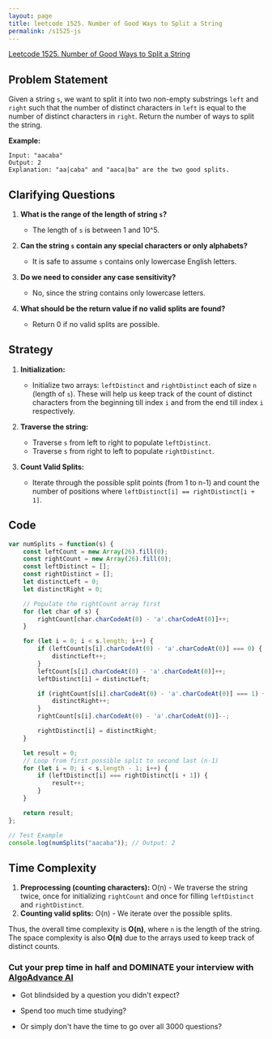 ```yaml
---
layout: page
title: leetcode 1525. Number of Good Ways to Split a String
permalink: /s1525-js
---
```

[Leetcode 1525. Number of Good Ways to Split a String](https://algoadvance.github.io/algoadvance/l1525)
## Problem Statement
Given a string `s`, we want to split it into two non-empty substrings `left` and `right` such that the number of distinct characters in `left` is equal to the number of distinct characters in `right`. Return the number of ways to split the string.

**Example:**
```
Input: "aacaba"
Output: 2
Explanation: "aa|caba" and "aaca|ba" are the two good splits.
```

## Clarifying Questions
1. **What is the range of the length of string `s`?**
   - The length of `s` is between 1 and 10^5.

2. **Can the string `s` contain any special characters or only alphabets?**
   - It is safe to assume `s` contains only lowercase English letters.

3. **Do we need to consider any case sensitivity?**
   - No, since the string contains only lowercase letters.

4. **What should be the return value if no valid splits are found?**
   - Return 0 if no valid splits are possible.

## Strategy
1. **Initialization:**
   - Initialize two arrays: `leftDistinct` and `rightDistinct` each of size `n` (length of `s`). These will help us keep track of the count of distinct characters from the beginning till index `i` and from the end till index `i` respectively.
   
2. **Traverse the string:**
   - Traverse `s` from left to right to populate `leftDistinct`.
   - Traverse `s` from right to left to populate `rightDistinct`.
   
3. **Count Valid Splits:**
   - Iterate through the possible split points (from 1 to n-1) and count the number of positions where `leftDistinct[i] == rightDistinct[i + 1]`.

## Code
```javascript
var numSplits = function(s) {
    const leftCount = new Array(26).fill(0);
    const rightCount = new Array(26).fill(0);
    const leftDistinct = [];
    const rightDistinct = [];
    let distinctLeft = 0;
    let distinctRight = 0;

    // Populate the rightCount array first
    for (let char of s) {
        rightCount[char.charCodeAt(0) - 'a'.charCodeAt(0)]++;
    }

    for (let i = 0; i < s.length; i++) {
        if (leftCount[s[i].charCodeAt(0) - 'a'.charCodeAt(0)] === 0) {
            distinctLeft++;
        }
        leftCount[s[i].charCodeAt(0) - 'a'.charCodeAt(0)]++;
        leftDistinct[i] = distinctLeft;

        if (rightCount[s[i].charCodeAt(0) - 'a'.charCodeAt(0)] === 1) {
            distinctRight++;
        }
        rightCount[s[i].charCodeAt(0) - 'a'.charCodeAt(0)]--;

        rightDistinct[i] = distinctRight;
    }

    let result = 0;
    // Loop from first possible split to second last (n-1)
    for (let i = 0; i < s.length - 1; i++) {
        if (leftDistinct[i] === rightDistinct[i + 1]) {
            result++;
        }
    }

    return result;
};

// Test Example
console.log(numSplits("aacaba")); // Output: 2
```

## Time Complexity
1. **Preprocessing (counting characters):** O(n) - We traverse the string twice, once for initializing `rightCount` and once for filling `leftDistinct` and `rightDistinct`.
2. **Counting valid splits:** O(n) - We iterate over the possible splits.

Thus, the overall time complexity is **O(n)**, where `n` is the length of the string. The space complexity is also **O(n)** due to the arrays used to keep track of distinct counts.


### Cut your prep time in half and DOMINATE your interview with [AlgoAdvance AI](https://algoAdvance.com)

- Got blindsided by a question you didn't expect?

- Spend too much time studying?

- Or simply don't have the time to go over all 3000 questions?

